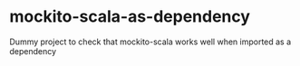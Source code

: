 # mockito-scala-as-dependency
Dummy project to check that mockito-scala works well when imported as a dependency
